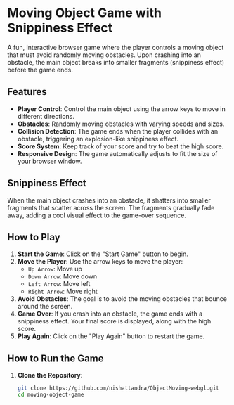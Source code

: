 # Moving Object Game with Snippiness Effect

A fun, interactive browser game where the player controls a moving object that must avoid randomly moving obstacles. Upon crashing into an obstacle, the main object breaks into smaller fragments (snippiness effect) before the game ends.

## Features

- **Player Control**: Control the main object using the arrow keys to move in different directions.
- **Obstacles**: Randomly moving obstacles with varying speeds and sizes.
- **Collision Detection**: The game ends when the player collides with an obstacle, triggering an explosion-like snippiness effect.
- **Score System**: Keep track of your score and try to beat the high score.
- **Responsive Design**: The game automatically adjusts to fit the size of your browser window.

## Snippiness Effect

When the main object crashes into an obstacle, it shatters into smaller fragments that scatter across the screen. The fragments gradually fade away, adding a cool visual effect to the game-over sequence.

## How to Play

1. **Start the Game**: Click on the "Start Game" button to begin.
2. **Move the Player**: Use the arrow keys to move the player:
   - `Up Arrow`: Move up
   - `Down Arrow`: Move down
   - `Left Arrow`: Move left
   - `Right Arrow`: Move right
3. **Avoid Obstacles**: The goal is to avoid the moving obstacles that bounce around the screen.
4. **Game Over**: If you crash into an obstacle, the game ends with a snippiness effect. Your final score is displayed, along with the high score.
5. **Play Again**: Click on the "Play Again" button to restart the game.

## How to Run the Game

1. **Clone the Repository**:
   ```bash
   git clone https://github.com/nishattandra/ObjectMoving-webgl.git
   cd moving-object-game
